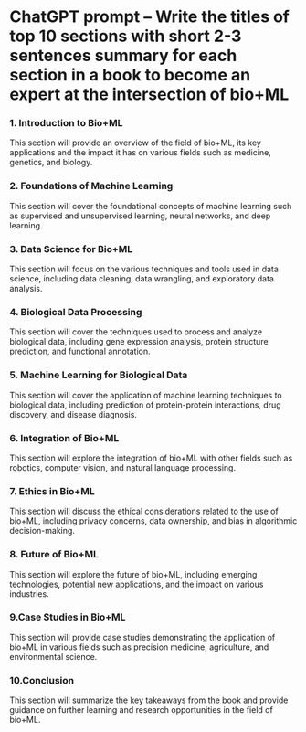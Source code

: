 # ChatGPT prompt – Write the titles of top 10 sections with short 2-3 sentences summary for each section in a book to become an expert at the intersection of bio+ML

### 1. Introduction to Bio+ML 
  This section will provide an overview of the field of bio+ML, its key applications and the impact it has on various fields such as medicine, genetics, and biology.

### 2. Foundations of Machine Learning
  This section will cover the foundational concepts of machine learning such as supervised and unsupervised learning, neural networks, and deep learning.

### 3. Data Science for Bio+ML
  This section will focus on the various techniques and tools used in data science, including data cleaning, data wrangling, and exploratory data analysis.

### 4. Biological Data Processing
  This section will cover the techniques used to process and analyze biological data, including gene expression analysis, protein structure prediction, and functional annotation.

### 5. Machine Learning for Biological Data
  This section will cover the application of machine learning techniques to biological data, including prediction of protein-protein interactions, drug discovery, and disease diagnosis.

### 6. Integration of Bio+ML
  This section will explore the integration of bio+ML with other fields such as robotics, computer vision, and natural language processing.

### 7. Ethics in Bio+ML
  This section will discuss the ethical considerations related to the use of bio+ML, including privacy concerns, data ownership, and bias in algorithmic decision-making.

### 8. Future of Bio+ML
  This section will explore the future of bio+ML, including emerging technologies, potential new applications, and the impact on various industries.

### 9.Case Studies in Bio+ML
  This section will provide case studies demonstrating the application of bio+ML in various fields such as precision medicine, agriculture, and environmental science.

### 10.Conclusion
  This section will summarize the key takeaways from the book and provide guidance on further learning and research opportunities in the field of bio+ML.
